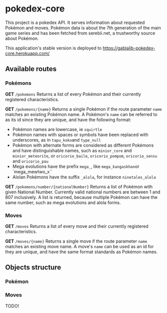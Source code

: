 # pokedex-core

This project is a pokedex API. It serves information about requested Pokémon and moves. Pokémon data is about the 7th generation of the main game series and has been fetched from serebii.net, a trustworthy source about Pokémon.

This application's stable version is deployed to https://gablalib-pokedex-core.herokuapp.com/

## Available routes

### Pokémons

**GET** `/pokemons`
Returns a list of every Pokémon and their currently registered characteristics.


**GET** `/pokemons/{name}`
Returns a single Pokémon if the route parameter `name` matches an existing Pokémon name. A Pokémon's `name` can be referred to as its id since they are unique, and have the following format:
 - Pokémon names are lowercase, ie `squirtle`
 - Pokémon names with spaces or symbols have been replaced with underscores, as in `tapu_koko`and `type_null`
 - Pokémon with alternate forms are considered as different Pokémons and have distinguishable names, such as `minior_core` and `minior_meteorite`, or `oricorio_baile`, `oricorio_pompom`, `oricorio_sensu` and `oricorio_pau`
 - Mega evolutions have the prefix `mega_`, like `mega_kangaskhan`or `mega_mewtwo_x``
 - Alolan Pokémons have the suffix `_alola`, for instance `ninetales_alola`
 
 
 **GET** `/pokemons/number/{nationalNumber}`
 Returns a list of Pokémon with given National Number. Currently valid national numbers are between 1 and 807 inclusively. A list is returned, because multiple Pokémon can have the same number, such as mega evolutions and alola forms.
 
 ### Moves
 
 **GET** `/moves`
 Returns a list of every move and their currently registered characteristics.
 
 **GET** `/moves/{name}`
 Returns a single move if the route parameter `name` matches an existing move name. A move's `name` can be used as an id for they are unique, and have the same format standards as Pokémon names.
 
 
 ## Objects structure
 
 ### Pokémon
 ### Moves
 TODO!
 
 
